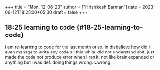 +++
title = "Mon, 12-06-23"
author = ["Hrishikesh Barman"]
date = 2023-06-12T18:25:00+05:30
draft = false
+++

## 18:25 learning to code {#18-25-learning-to-code}

i am re-learning to code for the last month or so. in disbelieve how did i even
manage to write any code all this while. did not understand shit, just made the
code not produce error when i ran it. not like brain expanded or anything but i
was def. doing things wrong. v.wrong.
